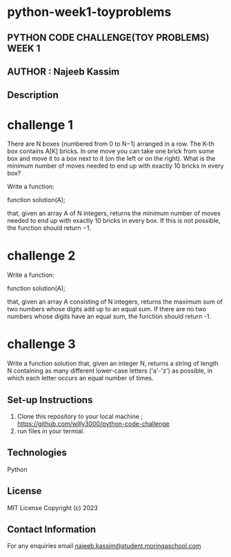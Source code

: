 # python-week1-toyproblems
## PYTHON CODE CHALLENGE(TOY PROBLEMS) WEEK 1



## AUTHOR : Najeeb Kassim


## Description

# challenge 1
There are N boxes (numbered from 0 to N−1) arranged in a row. The K-th box contains A[K] bricks. In one move you can take one brick from some box and move it to a box next to it (on the left or on the right). What is the minimum number of moves needed to end up with exactly 10 bricks in every box?


Write a function:

function solution(A);

that, given an array A of N integers, returns the minimum number of moves needed to end up with exactly 10 bricks in every box. If this is not possible, the function should return −1.

# challenge 2
Write a function:


function solution(A);


that, given an array A consisting of N integers, returns the maximum sum of two numbers whose digits add up to an equal sum. If there are no two numbers whose digits have an equal sum, the function should return -1.

# challenge 3
Write a function solution that, given an integer N, returns a string of length N containing as many different lower-case letters ('a'-'z') as possible, in which each letter occurs an equal number of times.



## Set-up Instructions
1. Clone this repository to your local machine ; https://github.com/willy3000/python-code-challenge
2. run files in your termial.


## Technologies
Python


## License
MIT License Copyright (c) 2023



## Contact Information
For any enquiries email najeeb.kassim@student.moringaschool.com